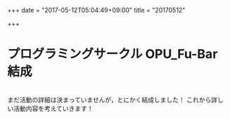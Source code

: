 +++
date = "2017-05-12T05:04:49+09:00"
title = "20170512"

+++

# プログラミングサークル OPU_Fu-Bar結成
<br />
まだ活動の詳細は決まっていませんが，とにかく結成しました！
これから詳しい活動内容を考えていきます！
